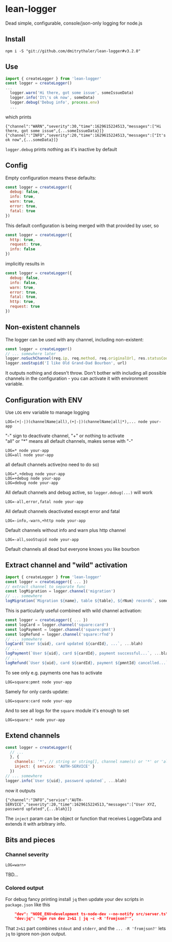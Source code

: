 # lean-logger
Dead simple, configurable, console/json-only logging for node.js

## Install
```
npm i -S "git://github.com/dmitrythaler/lean-logger#v3.2.0"
```
## Use
```javascript
import { createLogger } from 'lean-logger'
const logger = createLogger()
...
  logger.warn('Hi there, got some issue', someIssueData)
  logger.info('It\'s ok now', someData)
  logger.debug('Debug info', process.env)
  ...
```
which prints
```console
{"channel":"WARN","severity":30,"time":1629615224513,"messages":["Hi there, got some issue",{...someIssueData}]}
{"channel":"INFO","severity":20,"time":1629615224513,"messages":["It's ok now",{...someData}]}
```
`logger.debug` prints nothing as it's inactive by default

## Config
Empty configuration means these defaults:
```javascript
const logger = createLogger({
  debug: false,
  info: true,
  warn: true,
  error: true,
  fatal: true
})
```
This default configuration is being merged with that provided by user, so
```javascript
const logger = createLogger({
  http: true,
  request: true,
  info: false
})
```
implicitly results in
```javascript
const logger = createLogger({
  debug: false,
  info: false,
  warn: true,
  error: true,
  fatal: true,
  http: true,
  request: true
})
```
## Non-existent channels
The logger can be used with any channel, including non-existent:
```javascript
const logger = createLogger()
// ... somewhere later
logger.noSuchChannel(req.ip, req.method, req.originalUrl, res.statusCode)
logger.sooStupid('I like Old Grand-Dad Bourbon', url)
```
It outputs nothing and doesn't throw. Don't bother with including all possible channels in the configuration - you can activate it with environment variable.

## Configuration with ENV
Use `LOG` env variable to manage logging
```console
LOG=(+|-|)(channelName|all),(+|-|)(channelName|all|*),... node your-app
```
"-" sign to deactivate channel, "+" or nothing to activate<br />
"all" or "*" means all default channels, makes sense with "-"

```console
LOG=* node your-app
LOG=all node your-app
```
all default channels active(no need to do so)

```console
LOG=*,+debug node your-app
LOG=+debug node your-app
LOG=debug node your-app
```
All default channels and debug active, so `logger.debug(...)` will work

```console
LOG=-all,error,fatal node your-app
```
All default channels deactivated except error and fatal

```console
LOG=-info,-warn,+http node your-app
```
Default channels without info and warn plus http channel

```console
LOG=-all,sooStupid node your-app
```
Default channels all dead but everyone knows you like bourbon

## Extract channel and "wild" activation
```javascript
import { createLogger } from 'lean-logger'
const logger = createLogger({ ... })
// extract channel to separate func
const logMigration = logger.channel('migration')
// ... somewhere
logMigration(`Migration ${name}, table ${table}, ${rNum} records`, someData, ...blah)
```
This is particularly useful combined with wild channel activation:
```javascript
const logger = createLogger({ ... })
const logCard = logger.channel('square:card')
const logPayment = logger.channel('square:pmnt')
const logRefund = logger.channel('square:rfnd')
// ... somewhere
logCard(`User ${uid}, card updated ${cardId}, ...`, ...blah)
// ...
logPayment(`User ${uid}, card ${cardId}, payment successful...`, ...blah)
// ...
logRefund(`User ${uid}, card ${cardId}, payment ${pmntId} cancelled...`, ...blah)
```
To see only e.g. payments one has to activate
```console
LOG=square:pmnt node your-app
```
Samely for only cards update:
```console
LOG=square:card node your-app
```
And to see all logs for the `square` module it's enough to set
```console
LOG=square:* node your-app
```
## Extend channels
```javascript
const logger = createLogger({
  // ...
  }, {
    channels: '*', // string or string[], channel name(s) or '*' or 'all'
    inject: { service: 'AUTH-SERVICE' }
  })
// ... somewhere
logger.info(`User ${uid}, password updated`, ...blah)
```
now it outputs
```console
{"channel":"INFO","service":"AUTH-SERVICE","severity":20,"time":1629615224513,"messages":["User XYZ, password upfated",{...blah}]}

```
The `inject` param can be object or function that receives LoggerData and extends it with arbitrary info.

## Bits and pieces
### Channel severity
```
LOG=warn+
```
TBD...
### Colored output
For debug fancy printing install `jq` then update your dev scripts in `package.json` like this
```json
    "dev": "NODE_ENV=development ts-node-dev --no-notify src/server.ts",
    "dev:jq": "npm run dev 2>&1 | jq -c -R 'fromjson?'",
```
That `2>&1` part combines `stdout` and `stderr`, and the `... -R 'fromjson?'` lets `jq` to ignore non-json output.


